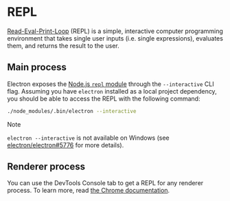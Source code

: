 # REPL

[Read-Eval-Print-Loop](https://en.wikipedia.org/wiki/Read%E2%80%93eval%E2%80%93print_loop) (REPL)
is a simple, interactive computer programming environment that takes single user
inputs (i.e. single expressions), evaluates them, and returns the result to the user.

## Main process

Electron exposes the [Node.js `repl` module](https://nodejs.org/dist/latest/docs/api/repl.html)
through the `--interactive` CLI flag. Assuming you have `electron` installed as a local project
dependency, you should be able to access the REPL with the following command:

  ```sh
  ./node_modules/.bin/electron --interactive
  ```

> [!NOTE]
> `electron --interactive` is not available on Windows
> (see [electron/electron#5776](https://github.com/electron/electron/pull/5776) for more details).

## Renderer process

You can use the DevTools Console tab to get a REPL for any renderer process.
To learn more, read [the Chrome documentation](https://developer.chrome.com/docs/devtools/console/).
